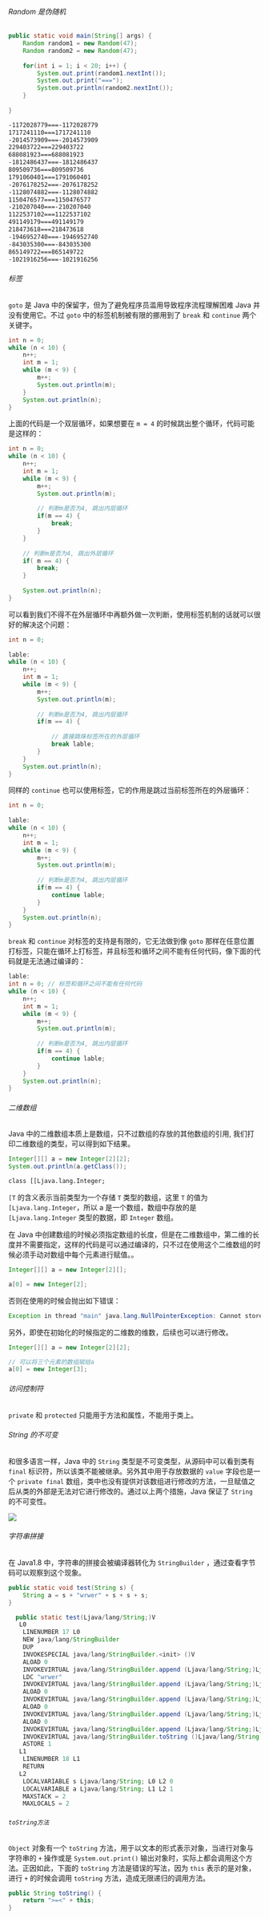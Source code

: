 
###### Random 是伪随机

```java
public static void main(String[] args) {  
    Random random1 = new Random(47);  
    Random random2 = new Random(47);  
  
    for(int i = 1; i < 20; i++) {  
        System.out.print(random1.nextInt());  
        System.out.print("===");  
        System.out.println(random2.nextInt());  
    }  
  
}
```

```txt
-1172028779===-1172028779
1717241110===1717241110
-2014573909===-2014573909
229403722===229403722
688081923===688081923
-1812486437===-1812486437
809509736===809509736
1791060401===1791060401
-2076178252===-2076178252
-1128074882===-1128074882
1150476577===1150476577
-210207040===-210207040
1122537102===1122537102
491149179===491149179
218473618===218473618
-1946952740===-1946952740
-843035300===-843035300
865149722===865149722
-1021916256===-1021916256
```

###### 标签

`goto` 是 Java 中的保留字，但为了避免程序员滥用导致程序流程理解困难 Java 并没有使用它。不过 `goto` 中的标签机制被有限的挪用到了 `break` 和 `continue` 两个关键字。

```java
int n = 0;  
while (n < 10) {  
	n++;  
    int m = 1;  
    while (m < 9) {  
        m++;  
        System.out.println(m);  
    }  
    System.out.println(n); 
}
```

上面的代码是一个双层循环，如果想要在 `m = 4` 的时候跳出整个循环，代码可能是这样的：

```java
int n = 0;  
while (n < 10) {  
    n++;  
    int m = 1;  
    while (m < 9) {  
        m++;  
        System.out.println(m);  
  
        // 判断m是否为4, 跳出内层循环  
        if(m == 4) {  
            break;  
        }  
    }  
      
    // 判断m是否为4, 跳出外层循环  
    if( m == 4) {  
        break;  
    }  
      
    System.out.println(n);  
}
```

可以看到我们不得不在外层循环中再额外做一次判断，使用标签机制的话就可以很好的解决这个问题：

```java
int n = 0;  
  
lable:  
while (n < 10) {  
    n++;  
    int m = 1;  
    while (m < 9) {  
        m++;  
        System.out.println(m);  
  
        // 判断m是否为4, 跳出内层循环  
        if(m == 4) {  
        
	        // 直接跳珠标签所在的外层循环
            break lable;  
        }  
    }  
    System.out.println(n);  
}
```

同样的 `continue` 也可以使用标签，它的作用是跳过当前标签所在的外层循环：

```java
int n = 0;  
  
lable:  
while (n < 10) {  
    n++;  
    int m = 1;  
    while (m < 9) {  
        m++;  
        System.out.println(m);  
  
        // 判断m是否为4, 跳出内层循环  
        if(m == 4) {  
            continue lable;  
        }  
    }  
    System.out.println(n);  
}
```

`break` 和 `continue` 对标签的支持是有限的，它无法做到像 `goto` 那样在任意位置打标签，只能在循环上打标签，并且标签和循环之间不能有任何代码，像下面的代码就是无法通过编译的：

```java 
lable: 
int n = 0; // 标签和循环之间不能有任何代码
while (n < 10) {  
    n++;  
    int m = 1;  
    while (m < 9) {  
        m++;  
        System.out.println(m);  
  
        // 判断m是否为4, 跳出内层循环  
        if(m == 4) {  
            continue lable;  
        }  
    }  
    System.out.println(n);  
}

```

###### 二维数组

Java 中的二维数组本质上是数组，只不过数组的存放的其他数组的引用, 我们打印二维数组的类型，可以得到如下结果。

```java
Integer[][] a = new Integer[2][2];  
System.out.println(a.getClass());
```

```txt
class [[Ljava.lang.Integer;
```

`[T` 的含义表示当前类型为一个存储  `T` 类型的数组，这里 `T` 的值为 `[Ljava.lang.Integer`，所以 a 是一个数组，数组中存放的是 `[Ljava.lang.Integer` 类型的数据，即 `Integer` 数组。

在 Java 中创建数组的时候必须指定数组的长度，但是在二维数组中，第二维的长度并不需要指定，这样的代码是可以通过编译的，只不过在使用这个二维数组的时候必须手动对数组中每个元素进行赋值。。

```java
Integer[][] a = new Integer[2][];  
```

```java
a[0] = new Integer[2];
```

否则在使用的时候会抛出如下错误：

```java
Exception in thread "main" java.lang.NullPointerException: Cannot store to object array because "a[1]" is null
```

另外，即使在初始化的时候指定的二维数的维数，后续也可以进行修改。

```java
Integer[][] a = new Integer[2][2];  

// 可以将三个元素的数组赋给a
a[0] = new Integer[3];
```

###### 访问控制符
`private` 和 `protected` 只能用于方法和属性，不能用于类上。

###### String 的不可变

和很多语言一样，Java 中的 `String` 类型是不可变类型，从源码中可以看到类有 `final` 标识符，所以该类不能被继承。另外其中用于存放数据的 `value` 字段也是一个 `private final` 数组，类中也没有提供对该数组进行修改的方法，一旦赋值之后从类的外部是无法对它进行修改的。通过以上两个措施，Java 保证了 `String` 的不可变性。

![](附件/image/零碎记录_image_1.png)


###### 字符串拼接

在 Java1.8 中，字符串的拼接会被编译器转化为 `StringBuilder` ，通过查看字节码可以观察到这个现象。

```java
public static void test(String s) {  
    String a = s + "wrwer" + s + s + s;  
}
```

```java
  public static test(Ljava/lang/String;)V
   L0
    LINENUMBER 17 L0
    NEW java/lang/StringBuilder
    DUP
    INVOKESPECIAL java/lang/StringBuilder.<init> ()V
    ALOAD 0
    INVOKEVIRTUAL java/lang/StringBuilder.append (Ljava/lang/String;)Ljava/lang/StringBuilder;
    LDC "wrwer"
    INVOKEVIRTUAL java/lang/StringBuilder.append (Ljava/lang/String;)Ljava/lang/StringBuilder;
    ALOAD 0
    INVOKEVIRTUAL java/lang/StringBuilder.append (Ljava/lang/String;)Ljava/lang/StringBuilder;
    ALOAD 0
    INVOKEVIRTUAL java/lang/StringBuilder.append (Ljava/lang/String;)Ljava/lang/StringBuilder;
    ALOAD 0
    INVOKEVIRTUAL java/lang/StringBuilder.append (Ljava/lang/String;)Ljava/lang/StringBuilder;
    INVOKEVIRTUAL java/lang/StringBuilder.toString ()Ljava/lang/String;
    ASTORE 1
   L1
    LINENUMBER 18 L1
    RETURN
   L2
    LOCALVARIABLE s Ljava/lang/String; L0 L2 0
    LOCALVARIABLE a Ljava/lang/String; L1 L2 1
    MAXSTACK = 2
    MAXLOCALS = 2
```


###### `toString方法`

`Object` 对象有一个 `toString` 方法，用于以文本的形式表示对象，当进行对象与字符串的 `+` 操作或是 `System.out.print()` 输出对象时，实际上都会调用这个方法。正因如此，下面的 `toString` 方法是错误的写法，因为 `this` 表示的是对象，进行 `+` 的时候会调用 `toString` 方法，造成无限递归的调用方法。

```java
public String toString() {  
    return ">=<" + this;  
}
```
